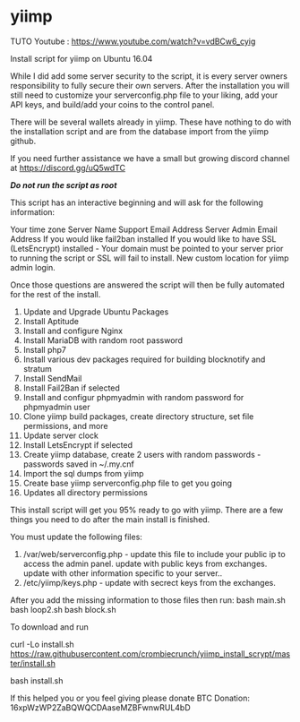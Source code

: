# yiimp


TUTO Youtube : https://www.youtube.com/watch?v=vdBCw6_cyig


Install script for yiimp on Ubuntu 16.04

While I did add some server security to the script, it is every server owners responsibility to fully secure their own servers. After the installation you will still need to customize your serverconfig.php file to your liking, add your API keys, and build/add your coins to the control panel. 

There will be several wallets already in yiimp. These have nothing to do with the installation script and are from the database import from the yiimp github. 

If you need further assistance we have a small but growing discord channel at https://discord.gg/uQ5wdTC 

*****Do not run the script as root*****

This script has an interactive beginning and will ask for the following information:

Your time zone
Server Name 
Support Email Address
Server Admin Email Address
If you would like fail2ban installed
If you would like to have SSL (LetsEncrypt) installed - Your domain must be pointed to your server prior to running the script or SSL will fail to install. 
New custom location for yiimp admin login. 

Once those questions are answered the script will then be fully automated for the rest of the install. 

1. Update and Upgrade Ubuntu Packages
2. Install Aptitude
3. Install and configure Nginx
4. Install MariaDB with random root password
5. Install php7
6. Install various dev packages required for building blocknotify and stratum
7. Install SendMail
8. Install Fail2Ban if selected
9. Install and configur phpmyadmin with random password for phpmyadmin user
10. Clone yiimp build packages, create directory structure, set file permissions, and more
11. Update server clock
12. Install LetsEncrypt if selected
13. Create yiimp database, create 2 users with random passwords - passwords saved in ~/.my.cnf
14. Import the sql dumps from yiimp
15. Create base yiimp serverconfig.php file to get you going
16. Updates all directory permissions

This install script will get you 95% ready to go with yiimp. There are a few things you need to do after the main install is finished.

You must update the following files:

1. /var/web/serverconfig.php - update this file to include your public ip to access the admin panel. update with public keys from exchanges. update with other information specific to your server..
2. /etc/yiimp/keys.php - update with secrect keys from the exchanges. 

After you add the missing information to those files then run:
bash main.sh
bash loop2.sh
bash block.sh

To download and run 

curl -Lo install.sh https://raw.githubusercontent.com/crombiecrunch/yiimp_install_scrypt/master/install.sh

bash install.sh


If this helped you or you feel giving please donate BTC Donation: 16xpWzWP2ZaBQWQCDAaseMZBFwnwRUL4bD


